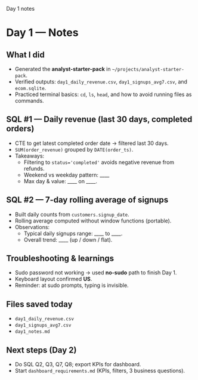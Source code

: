 Day 1 notes
# Day 1 — Notes

## What I did
- Generated the **analyst-starter-pack** in `~/projects/analyst-starter-pack`.
- Verified outputs: `day1_daily_revenue.csv`, `day1_signups_avg7.csv`, and `ecom.sqlite`.
- Practiced terminal basics: `cd`, `ls`, `head`, and how to avoid running files as commands.

## SQL #1 — Daily revenue (last 30 days, completed orders)
- CTE to get latest completed order date → filtered last 30 days.
- `SUM(order_revenue)` grouped by `DATE(order_ts)`.
- Takeaways:
  - Filtering to `status='completed'` avoids negative revenue from refunds.
  - Weekend vs weekday pattern: ____  
  - Max day & value: ____ on ____.

## SQL #2 — 7-day rolling average of signups
- Built daily counts from `customers.signup_date`.
- Rolling average computed without window functions (portable).
- Observations:
  - Typical daily signups range: ____ to ____.
  - Overall trend: ____ (up / down / flat).

## Troubleshooting & learnings
- Sudo password not working → used **no-sudo** path to finish Day 1.
- Keyboard layout confirmed **US**.
- Reminder: at sudo prompts, typing is invisible.

## Files saved today
- `day1_daily_revenue.csv`
- `day1_signups_avg7.csv`
- `day1_notes.md`

## Next steps (Day 2)
- Do SQL Q2, Q3, Q7, Q8; export KPIs for dashboard.
- Start `dashboard_requirements.md` (KPIs, filters, 3 business questions).

